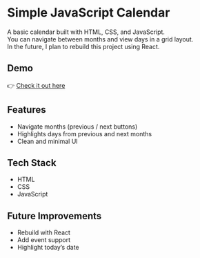 # Simple JavaScript Calendar

A basic calendar built with HTML, CSS, and JavaScript.  
You can navigate between months and view days in a grid layout.  
In the future, I plan to rebuild this project using React.

## Demo
👉 [Check it out here](https://selty-tech.github.io/vanilla-js-calendar/)

## Features
- Navigate months (previous / next buttons)
- Highlights days from previous and next months
- Clean and minimal UI

## Tech Stack
- HTML
- CSS
- JavaScript

## Future Improvements
- Rebuild with React
- Add event support
- Highlight today’s date
